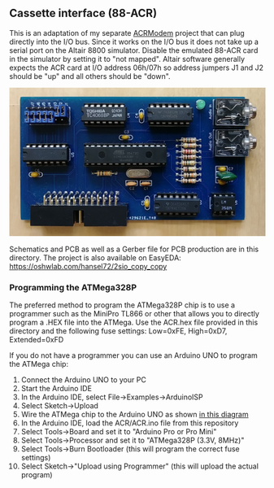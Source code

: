 ## Cassette interface (88-ACR)

This is an adaptation of my separate [ACRModem](https://github.com/dhansel/ACRModem) 
project that can plug directly into the I/O bus. Since it works on the I/O bus it
does not take up a serial port on the Altair 8800 simulator. Disable the emulated
88-ACR card in the simulator by setting it to "not mapped". Altair software generally
expects the ACR card at I/O address 06h/07h so address jumpers J1 and J2 should be "up"
and all others should be "down".

![Cassette interface](cassette.jpg)

Schematics and PCB as well as a Gerber file for PCB production are in this directory. 
The project is also available on EasyEDA: https://oshwlab.com/hansel72/2sio_copy_copy

### Programming the ATMega328P

The preferred method to program the ATMega328P chip is to use a
programmer such as the MiniPro TL866 or other that allows you to
directly program a .HEX file into the ATMega. Use the ACR.hex file
provided in this directory and the following fuse settings:
Low=0xFE, High=0xD7, Extended=0xFD

If you do not have a programmer you can use an Arduino UNO to program
the ATMega chip:
1) Connect the Arduino UNO to your PC
2) Start the Arduino IDE
3) In the Arduino IDE, select File->Examples->ArduinoISP
4) Select Sketch->Upload
5) Wire the ATMega chip to the Arduino UNO as shown [in this diagram](doc/BreadboardAVR.png)
6) In the Arduino IDE, load the ACR/ACR.ino file from this repository
7) Select Tools->Board and set it to "Arduino Pro or Pro Mini"
8) Select Tools->Processor and set it to "ATMega328P (3.3V, 8MHz)"
9) Select Tools->Burn Bootloader (this will program the correct fuse settings)
10) Select Sketch->"Upload using Programmer" (this will upload the actual program)
